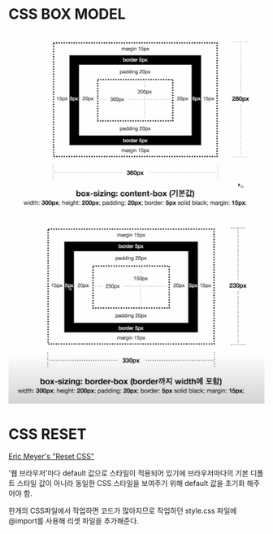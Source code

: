 # CSS BOX MODEL

<img src="./box-sizing-content-box.png">
<img src="./box-sizing-border-box.png">

# CSS RESET

<a href="https://cssdeck.com/blog/scripts/eric-meyer-reset-css/">Eric Meyer's "Reset CSS"</a>

'웹 브라우저'마다 default 값으로 스타일이 적용되어 있기에 브라우저마다의 기본 디폴트 스타일 값이 아니라 동일한 CSS 스타일을 보여주기 위해 default 값을 초기화 해주어야 함.

한개의 CSS파일에서 작업하면 코드가 많아지므로 작업하던 style.css 파일에 @import를 사용해 리셋 파일을 추가해준다.
